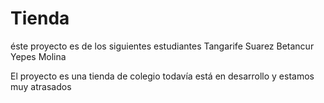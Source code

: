 # Tienda

éste proyecto es de los siguientes estudiantes
Tangarife
Suarez
Betancur
Yepes
Molina

El proyecto es una tienda de colegio
todavía está en desarrollo y estamos muy atrasados